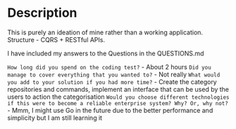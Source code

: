 # Description

This is purely an ideation of mine rather than a working application. 
Structure - CQRS + RESTful APIs.

I have included my answers to the Questions in the QUESTIONS.md

`How long did you spend on the coding test?` - About 2 hours
`Did you manage to cover everything that you wanted to?` - Not really
`What would you add to your solution if you had more time?` - Create the category repositories and commands, implement an interface that can be used by the users to action the categorisation
`Would you choose different technologies if this were to become a reliable enterprise system? Why? Or, why not?`  - Mmm, I might use Go in the future due to the better performance and simplicity but I am still learning it